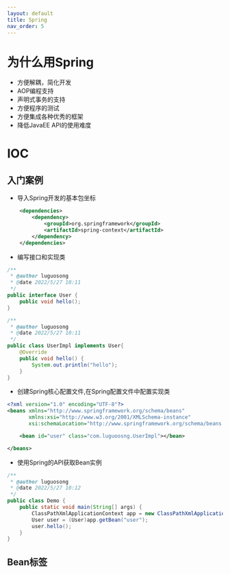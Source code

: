 ```yaml
---
layout: default
title: Spring
nav_order: 5
---
```


# 为什么用Spring

- 方便解耦，简化开发
- AOP编程支持
- 声明式事务的支持
- 方便程序的测试
- 方便集成各种优秀的框架
- 降低JavaEE API的使用难度

# IOC

## 入门案例

- 导入Spring开发的基本包坐标

```xml
    <dependencies>
        <dependency>
            <groupId>org.springframework</groupId>
            <artifactId>spring-context</artifactId>
        </dependency>
    </dependencies>
```

- 编写接口和实现类

```java
/**
 * @author luguosong
 * @date 2022/5/27 10:11
 */
public interface User {
    public void hello();
}

/**
 * @author luguosong
 * @date 2022/5/27 10:11
 */
public class UserImpl implements User{
    @Override
    public void hello() {
        System.out.println("hello");
    }
}
```

- 创建Spring核心配置文件,在Spring配置文件中配置实现类

```xml
<?xml version="1.0" encoding="UTF-8"?>
<beans xmlns="http://www.springframework.org/schema/beans"
       xmlns:xsi="http://www.w3.org/2001/XMLSchema-instance"
       xsi:schemaLocation="http://www.springframework.org/schema/beans http://www.springframework.org/schema/beans/spring-beans.xsd">

    <bean id="user" class="com.luguoosng.UserImpl"></bean>

</beans>
```

- 使用Spring的API获取Bean实例

```java
/**
 * @author luguosong
 * @date 2022/5/27 10:12
 */
public class Demo {
    public static void main(String[] args) {
        ClassPathXmlApplicationContext app = new ClassPathXmlApplicationContext("applicationContext.xml");
        User user = (User)app.getBean("user");
        user.hello();
    }
}
```

## Bean标签

